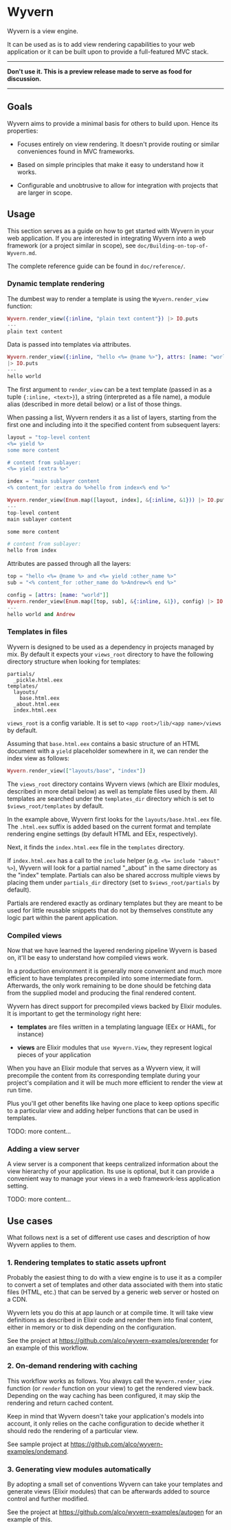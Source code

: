 Wyvern
======

Wyvern is a view engine.

It can be used as is to add view rendering capabilities to your web application
or it can be built upon to provide a full-featured MVC stack.


---

**Don't use it. This is a preview release made to serve as food for discussion.**

---


## Goals

Wyvern aims to provide a minimal basis for others to build upon. Hence its
properties:

* Focuses entirely on view rendering. It doesn't provide routing or similar
  conveniences found in MVC frameworks.

* Based on simple principles that make it easy to understand how it works.

* Configurable and unobtrusive to allow for integration with projects that are
  larger in scope.


## Usage

This section serves as a guide on how to get started with Wyvern in your web
application. If you are interested in integrating Wyvern into a web framework
(or a project similar in scope), see `doc/Building-on-top-of-Wyvern.md`.

The complete reference guide can be found in `doc/reference/`.


### Dynamic template rendering

The dumbest way to render a template is using the `Wyvern.render_view`
function:

```elixir
Wyvern.render_view({:inline, "plain text content"}) |> IO.puts
---
plain text content
```

Data is passed into templates via attributes.

```elixir
Wyvern.render_view({:inline, "hello <%= @name %>"}, attrs: [name: "world"])
|> IO.puts
---
hello world
```

The first argument to `render_view` can be a text template (passed in as a
tuple `{:inline, <text>}`), a string (interpreted as a file name), a module
alias (described in more detail below) or a list of those things.

When passing a list, Wyvern renders it as a list of layers, starting from the
first one and including into it the specified content from subsequent layers:

```elixir
layout = "top-level content
<%= yield %>
some more content

# content from sublayer:
<%= yield :extra %>"

index = "main sublayer content
<% content_for :extra do %>hello from index<% end %>"

Wyvern.render_view(Enum.map([layout, index], &{:inline, &1})) |> IO.puts
---
top-level content
main sublayer content

some more content

# content from sublayer:
hello from index
```

Attributes are passed through all the layers:

```elixir
top = "hello <%= @name %> and <%= yield :other_name %>"
sub = "<% content_for :other_name do %>Andrew<% end %>"

config = [attrs: [name: "world"]]
Wyvern.render_view(Enum.map([top, sub], &{:inline, &1}), config) |> IO.puts
---
hello world and Andrew
```


### Templates in files

Wyvern is designed to be used as a dependency in projects managed by mix. By
default it expects your `views_root` directory to have the following directory
structure when looking for templates:

```
partials/
  _pickle.html.eex
templates/
  layouts/
    base.html.eex
  _about.html.eex
  index.html.eex
```

`views_root` is a config variable. It is set to `<app root>/lib/<app
name>/views` by default.

Assuming that `base.html.eex` contains a basic structure of an HTML document
with a `yield` placeholder somewhere in it, we can render the index view as
follows:

```elixir
Wyvern.render_view(["layouts/base", "index"])
```

The `views_root` directory contains Wyvern views (which are Elixir modules,
described in more detail below) as well as template files used by them. All
templates are searched under the `templates_dir` directory which is set to
`$views_root/templates` by default.

In the example above, Wyvern first looks for the `layouts/base.html.eex` file.
The `.html.eex` suffix is added based on the current format and template
rendering engine settings (by default HTML and EEx, respectively).

Next, it finds the `index.html.eex` file in the `templates` directory.

If `index.html.eex` has a call to the `include` helper (e.g. `<%= include
"about" %>`), Wyvern will look for a partial named "_about" in the same
directory as the "index" template. Partials can also be shared accross multiple
views by placing them under `partials_dir` directory (set to
`$views_root/partials` by default).

Partials are rendered exactly as ordinary templates but they are meant to be
used for little reusable snippets that do not by themselves constitute any
logic part within the parent application.


### Compiled views

Now that we have learned the layered rendering pipeline Wyvern is based on,
it'll be easy to understand how compiled views work.

In a production environment it is generally more convenient and much more
efficient to have templates precompiled into some intermediate form.
Afterwards, the only work remaining to be done should be fetching data from the
supplied model and producing the final rendered content.

Wyvern has direct support for precompiled views backed by Elixir modules. It is
important to get the terminology right here:

* **templates** are files written in a templating language (EEx or HAML, for
  instance)

* **views** are Elixir modules that `use Wyvern.View`, they represent logical
  pieces of your application

When you have an Elixir module that serves as a Wyvern view, it will precompile
the content from its corresponding template during your project's compilation and
it will be much more efficient to render the view at run time.

Plus you'll get other benefits like having one place to keep options specific
to a particular view and adding helper functions that can be used in templates.

TODO: more content...


### Adding a view server

A view server is a component that keeps centralized information about the view
hierarchy of your application. Its use is optional, but it can provide a
convenient way to manage your views in a web framework-less application
setting.

TODO: more content...


## Use cases

What follows next is a set of different use cases and description of how Wyvern
applies to them.


### 1. Rendering templates to static assets upfront

Probably the easiest thing to do with a view engine is to use it as a compiler
to convert a set of templates and other data associated with them into static
files (HTML, etc.) that can be served by a generic web server or hosted on a
CDN.

Wyvern lets you do this at app launch or at compile time. It will take view
definitions as described in Elixir code and render them into final content,
either in memory or to disk depending on the configuration.

See the project at https://github.com/alco/wyvern-examples/prerender for an
example of this workflow.


### 2. On-demand rendering with caching

This workflow works as follows. You always call the `Wyvern.render_view`
function (or `render` function on your view) to get the rendered view back.
Depending on the way caching has been configured, it may skip the rendering and
return cached content.

Keep in mind that Wyvern doesn't take your application's models into account,
it only relies on the cache configuration to decide whether it should redo
the rendering of a particular view.

See sample project at https://github.com/alco/wyvern-examples/ondemand.


### 3. Generating view modules automatically

By adopting a small set of conventions Wyvern can take your templates and
generate views (Elixir modules) that can be afterwards added to source control
and further modified.

See the project at https://github.com/alco/wyvern-examples/autogen for an
example of this.

